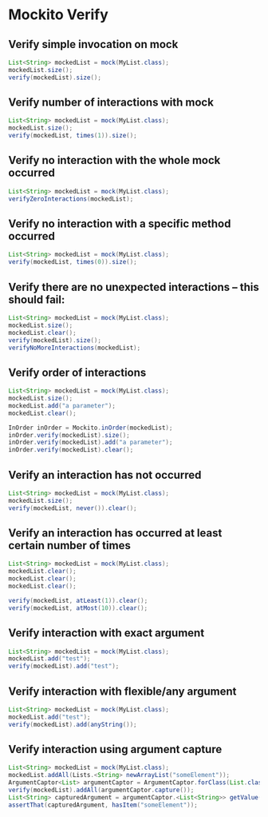 # Mockito Verify

## Verify simple invocation on mock 

```java
List<String> mockedList = mock(MyList.class);
mockedList.size();
verify(mockedList).size();
```

## Verify number of interactions with mock 

```java
List<String> mockedList = mock(MyList.class);
mockedList.size();
verify(mockedList, times(1)).size();
```

## Verify no interaction with the whole mock occurred 

```java
List<String> mockedList = mock(MyList.class);
verifyZeroInteractions(mockedList);
```

## Verify no interaction with a specific method occurred 

```java
List<String> mockedList = mock(MyList.class);
verify(mockedList, times(0)).size();
```

## Verify there are no unexpected interactions – this should fail: 

```java
List<String> mockedList = mock(MyList.class);
mockedList.size();
mockedList.clear();
verify(mockedList).size();
verifyNoMoreInteractions(mockedList);
```

## Verify order of interactions 

```java
List<String> mockedList = mock(MyList.class);
mockedList.size();
mockedList.add("a parameter");
mockedList.clear();

InOrder inOrder = Mockito.inOrder(mockedList);
inOrder.verify(mockedList).size();
inOrder.verify(mockedList).add("a parameter");
inOrder.verify(mockedList).clear();
```

## Verify an interaction has not occurred 

```java
List<String> mockedList = mock(MyList.class);
mockedList.size();
verify(mockedList, never()).clear();
```

## Verify an interaction has occurred at least certain number of times 

```java
List<String> mockedList = mock(MyList.class);
mockedList.clear();
mockedList.clear();
mockedList.clear();

verify(mockedList, atLeast(1)).clear();
verify(mockedList, atMost(10)).clear();
```

## Verify interaction with exact argument 

```java
List<String> mockedList = mock(MyList.class);
mockedList.add("test");
verify(mockedList).add("test");
```

## Verify interaction with flexible/any argument 

```java
List<String> mockedList = mock(MyList.class);
mockedList.add("test");
verify(mockedList).add(anyString());
```

## Verify interaction using argument capture 

```java
List<String> mockedList = mock(MyList.class);
mockedList.addAll(Lists.<String> newArrayList("someElement"));
ArgumentCaptor<List> argumentCaptor = ArgumentCaptor.forClass(List.class);
verify(mockedList).addAll(argumentCaptor.capture());
List<String> capturedArgument = argumentCaptor.<List<String>> getValue();
assertThat(capturedArgument, hasItem("someElement"));
```